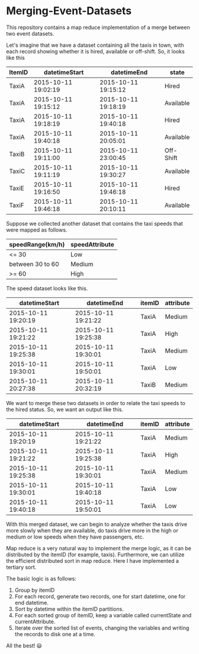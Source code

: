 # Merging-Event-Datasets
This repository contains a map reduce implementation of a merge between two event datasets.

Let's imagine that we have a dataset containing all the taxis in town, with each record showing whether it is hired, available or off-shift. So, it looks like this

ItemID | datetimeStart | datetimeEnd | state
------ | ------------- | ----------- | -----
TaxiA | 2015-10-11 19:02:19 | 2015-10-11 19:15:12 | Hired
TaxiA | 2015-10-11 19:15:12 | 2015-10-11 19:18:19 | Available
TaxiA | 2015-10-11 19:18:19 | 2015-10-11 19:40:18 | Hired
TaxiA | 2015-10-11 19:40:18 | 2015-10-11 20:05:01 | Available
TaxiB | 2015-10-11 19:11:00 | 2015-10-11 23:00:45 | Off-Shift
TaxiC | 2015-10-11 19:11:19 | 2015-10-11 19:30:27 | Available
TaxiE | 2015-10-11 19:16:50 | 2015-10-11 19:46:18 | Hired
TaxiF | 2015-10-11 19:46:18 | 2015-10-11 20:10:11 | Available


Suppose we collected another dataset that contains the taxi speeds that were mapped as follows.

speedRange(km/h) | speedAttribute
---------------- | --------------
<= 30 | Low
between 30 to 60 | Medium
>= 60 | High

The speed dataset looks like this.

datetimeStart | datetimeEnd | itemID | attribute
------------- | ----------- | ------ | ---------
2015-10-11 19:20:19 | 2015-10-11 19:21:22 | TaxiA | Medium
2015-10-11 19:21:22 | 2015-10-11 19:25:38 | TaxiA | High
2015-10-11 19:25:38 | 2015-10-11 19:30:01 | TaxiA | Medium
2015-10-11 19:30:01 | 2015-10-11 19:50:01 | TaxiA | Low
2015-10-11 20:27:38 | 2015-10-11 20:32:19 | TaxiB | Medium


We want to merge these two datasets in order to relate the taxi speeds to the hired status. So, we want an output like this.

datetimeStart | datetimeEnd | itemID | attribute
------------- | ----------- | ------ | ---------
2015-10-11 19:20:19 | 2015-10-11 19:21:22 | TaxiA | Medium | Hired
2015-10-11 19:21:22 | 2015-10-11 19:25:38 | TaxiA | High | Hired
2015-10-11 19:25:38 | 2015-10-11 19:30:01 | TaxiA | Medium | Hired
2015-10-11 19:30:01 | 2015-10-11 19:40:18 | TaxiA | Low | Hired
2015-10-11 19:40:18 | 2015-10-11 19:50:01 | TaxiA | Low | Available


With this merged dataset, we can begin to analyze whether the taxis drive more slowly when they are available, do taxis drive more in the high or medium or low speeds when they have passengers, etc.


Map reduce is a very natural way to implement the merge logic, as it can be distributed by the itemID (for example, taxis).
Furthermore, we can utilize the efficient distributed sort in map reduce. Here I have implemented a tertiary sort. 

The basic logic is as follows:
1. Group by itemID
2. For each record, generate two records, one for start datetime, one for end datetime. 
3. Sort by datetime within the itemID partitions.
4. For each sorted group of itemID, keep a variable called currentState and currentAttribute.
5. Iterate over the sorted list of events, changing the variables and writing the records to disk one at a time.

All the best! :smiley:
